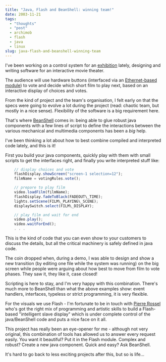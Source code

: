 ```yaml
---
title: "Java, Flash and BeanShell: winning team!"
date: 2003-11-21
tags: 
  - "thoughts"
  - "post"
  - archimob
  - flash
  - java
  - linux
slug: java-flash-and-beanshell-winning-team
---
```


I've been working on a control system for an [exhibition](http://www.archimob.ch/) lately, designing and writing software for an interactive movie theater.

The audience will use hardware buttons (interfaced via an [Ethernet-based module](http://barix.com/)) to vote and decide which short film to play next, based on an interactive display of choices and votes.

From the kind of project and the team's organisation, I felt early on that the specs were going to evolve a lot during the project (read: chaotic team, but mostly in a nice sense). Flexibility of the software is a big requirement here.

That's where [BeanShell](http://www.beanshell.org/) comes in: being able to glue robust java components with a few lines of script to define the interactions between the various mechanical and multimedia components has been a _big_ help.

I've been thinking a lot about how to best combine compiled and interpreted code lately, and this is it!

First you build your java components, quickly play with them with small scripts to get the interfaces right, and finally you write interpreted stuff like:

```js
    // display choices and vote
    flashDisplay.showScreen("screen-1 selection=12");
    filmName = votingRules.vote();

    // prepare to play film
    video.loadFilm(filmName);
    flashDisplay.fadeToBlack(FADEOUT\_TIME);
    lights.setScene(FILM\_PLAYING\_SCENE);
    displaySwitch.select(FILM\_DISPLAY);

    // play film and wait for end
    video.play();
    video.waitForEnd();
    . . .
```

This is the kind of code that you can even show to your customers to discuss the details, but all the critical machinery is safely defined in java code.

The coin dropped when, during a demo, I was able to design and show a new transition (by editing one file while the system was running) on the big screen while people were arguing about how best to move from film to vote phases. They saw it, they like it, case closed!

Scripting is here to stay, and I'm very happy with this combination. There's much more to BeanShell than what the above examples show: event handlers, interfaces, typeless or strict programming, it is very flexible.

For the visuals we use Flash - I'm fortunate to be in touch with [Pierre Rossel](http://www.prossel.com) who's got the right mix of programming and artistic skills to build a Flash-based "intelligent slave display" which is under complete control of the java/BeanShell code and puts a nice face on it all.

This project has really been an eye-opener for me - although not very original, this combination of tools has allowed us to answer every request easily. You want it beautiful? Put it in the Flash module. Complex and robust? Create a new java component. Quick and easy? Ask BeanShell.

It's hard to go back to less exciting projects after this, but so is life...